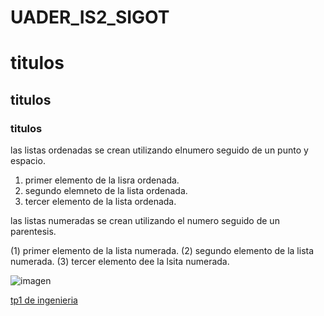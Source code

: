 # UADER_IS2_SIGOT

# titulos
## titulos
### titulos

las listas ordenadas se crean utilizando elnumero seguido de un punto y espacio.

1. primer elemento de la lisra ordenada.
2. segundo elemneto de la lista ordenada.
3. tercer elemento de la lista ordenada.

las listas numeradas se crean utilizando el numero seguido de un parentesis.

(1) primer elemento de la lista numerada.
(2) segundo elemento de la lista numerada.
(3) tercer elemento dee la lsita numerada.

![imagen](https://www.google.com/imgres?imgurl=https%3A%2F%2Fmedia.tycsports.com%2Ffiles%2F2023%2F02%2F17%2F535561%2Fobras-monumental_1440x810_wmk.webp%3Fv%3D3&tbnid=8HI77HfmgHM9CM&vet=12ahUKEwi0ob6WmpKFAxWvS7gEHYtFCYUQMygEegQIARB-..i&imgrefurl=https%3A%2F%2Fwww.tycsports.com%2Friver-plate%2Fel-monumental-en-la-orbita-de-la-conmebol-para-ser-sede-de-la-libertadores-2023-id496701.html&docid=DpqVyAgVAL6S-M&w=1440&h=810&q=monumental&ved=2ahUKEwi0ob6WmpKFAxWvS7gEHYtFCYUQMygEegQIARB-)

[tp1 de ingenieria](https://campus.fcytcdelu.uader.edu.ar/pluginfile.php/50233/mod_resource/content/1/TP1%20Gesti%C3%B3n%20de%20Configuraci%C3%B3n%20y%20Python.pdf)